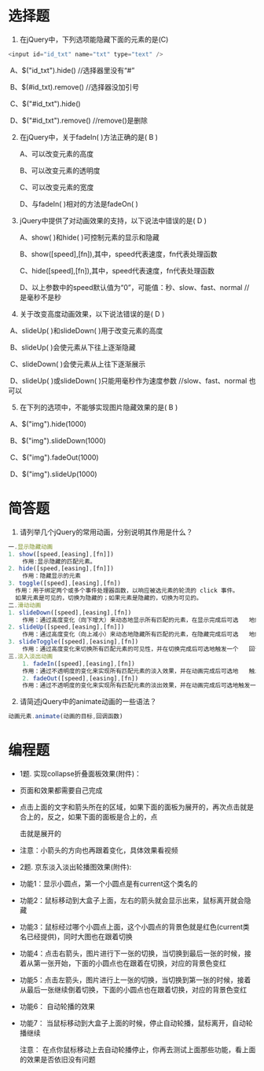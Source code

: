 # 选择题

1. 在jQuery中，下列选项能隐藏下面的元素的是(C)

```js
<input id="id_txt" name="txt" type="text" />
```
​      A、$("id_txt").hide() //选择器里没有“#”

​      B、$(#id_txt).remove() //选择器没加引号

​      C、$("#id_txt").hide()

​      D、$("#id_txt").remove() //remove()是删除


2. 在jQuery中，关于fadeIn( )方法正确的是(  B )

   A、可以改变元素的高度

   B、可以改变元素的透明度

   C、可以改变元素的宽度

   D、与fadeIn( )相对的方法是fadeOn( )


3. jQuery中提供了对动画效果的支持，以下说法中错误的是( D )

   A、show( )和hide( )可控制元素的显示和隐藏

   B、show([speed],[fn]),其中，speed代表速度，fn代表处理函数

   C、hide([speed],[fn]),其中，speed代表速度，fn代表处理函数

   D、以上参数中的speed默认值为“0”，可能值：秒、slow、fast、normal  //是毫秒不是秒


4. 关于改变高度动画效果，以下说法错误的是( D  )

​      A、slideUp( )和slideDown( )用于改变元素的高度

​      B、slideUp( )会使元素从下往上逐渐隐藏

​      C、slideDown( )会使元素从上往下逐渐展示

​      D、slideUp( )或slideDown( )只能用毫秒作为速度参数 //slow、fast、normal 也可以


 5. 在下列的选项中，不能够实现图片隐藏效果的是(  B )

​     A、$("img").hide(1000)

​     B、$("img").slideDown(1000)

​     C、$("img").fadeOut(1000)

​     D、$("img").slideUp(1000)




# 简答题

1. 请列举几个jQuery的常用动画，分别说明其作用是什么？
```js
一.显示隐藏动画
1. show([speed,[easing],[fn]])
	作用:显示隐藏的匹配元素。
2. hide([speed,[easing],[fn]])	
	作用：隐藏显示的元素
3. toggle([speed],[easing],[fn])	
  作用：用于绑定两个或多个事件处理器函数，以响应被选元素的轮流的 click 事件。
  如果元素是可见的，切换为隐藏的；如果元素是隐藏的，切换为可见的。
二.滑动动画
1. slideDown([speed],[easing],[fn])
	作用：通过高度变化（向下增大）来动态地显示所有匹配的元素，在显示完成后可选	地触发一个回调函数。
2. slideUp([speed,[easing],[fn]])
	作用：通过高度变化（向上减小）来动态地隐藏所有匹配的元素，在隐藏完成后可选	地触发一个回调函数。
3. slideToggle([speed],[easing],[fn])
	作用：通过高度变化来切换所有匹配元素的可见性，并在切换完成后可选地触发一个	回调函数。
三.淡入淡出动画
	1. fadeIn([speed],[easing],[fn])
	作用：通过不透明度的变化来实现所有匹配元素的淡入效果，并在动画完成后可选地	触发一个回调函数。
    2. fadeOut([speed],[easing],[fn])
	作用：通过不透明度的变化来实现所有匹配元素的淡出效果，并在动画完成后可选地触发一个回调函数。
```
2. ​请简述jQuery中的animate动画的一些语法？
```js
动画元素.animate(动画的目标,回调函数)
```



# 编程题

- 1题. 实现collapse折叠面板效果(附件)：

- 页面和效果都需要自己完成

- 点击上面的文字和箭头所在的区域，如果下面的面板为展开的，再次点击就是合上的，反之，如果下面的面板是合上的，点

  击就是展开的

- 注意：小箭头的方向也再跟着变化，具体效果看视频




- 2题. 京东淡入淡出轮播图效果(附件):

- 功能1：显示小圆点，第一个小圆点是有current这个类名的

- 功能2：鼠标移动到大盒子上面，左右的箭头就会显示出来，鼠标离开就会隐藏

- 功能3：鼠标经过哪个小圆点上面，这个小圆点的背景色就是红色(current类名已经提供)，同时大图也在跟着切换

- 功能4：点击右箭头，图片进行下一张的切换，当切换到最后一张的时候，接着从第一张开始，下面的小圆点也在跟着在切换，对应的背景色变红

- 功能5：点击左箭头，图片进行上一张的切换，当切换到第一张的时候，接着从最后一张继续倒着切换，下面的小圆点也在跟着切换，对应的背景色变红

- 功能6： 自动轮播的效果

- 功能7： 当鼠标移动到大盒子上面的时候，停止自动轮播，鼠标离开，自动轮播继续

     注意： 在点你鼠标移动上去自动轮播停止，你再去测试上面那些功能，看上面的效果是否依旧没有问题

  ​
